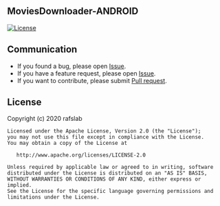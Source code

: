 ## MoviesDownloader-ANDROID

[![License](http://img.shields.io/badge/License-Apache%202.0-blue.svg?style=flat-square)](http://www.apache.org/licenses/LICENSE-2.0)

## Communication
* If you found a bug, please open [Issue](https://github.com/raisalfs/MoviesDownloader-ANDROID/labels/bug).
* If you have a feature request, please open [Issue](https://github.com/raisalfs/MoviesDownloader-ANDROID/labels/feature%20request).
* If you want to contribute, please submit [Pull request](https://github.com/raisalfs/MoviesDownloader-ANDROID/pulls).

License
---------

Copyright (c) 2020 rafslab

    Licensed under the Apache License, Version 2.0 (the "License");
    you may not use this file except in compliance with the License.
    You may obtain a copy of the License at

       http://www.apache.org/licenses/LICENSE-2.0

    Unless required by applicable law or agreed to in writing, software
    distributed under the License is distributed on an "AS IS" BASIS,
    WITHOUT WARRANTIES OR CONDITIONS OF ANY KIND, either express or implied.
    See the License for the specific language governing permissions and
    limitations under the License.
